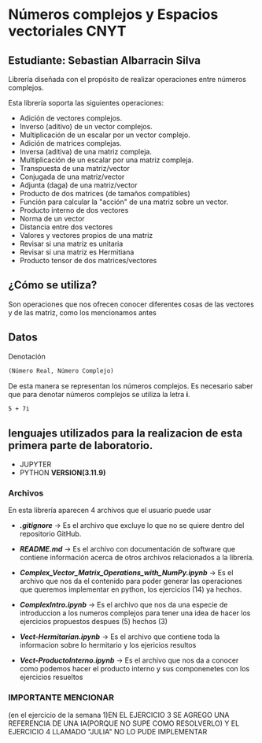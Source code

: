 # Números complejos y Espacios vectoriales CNYT

## **Estudiante:** Sebastian Albarracin Silva

Librería diseñada con el propósito de realizar operaciones entre números complejos.

Esta librería soporta las siguientes operaciones:

- Adición de vectores complejos.
- Inverso (aditivo) de un vector complejos.
- Multiplicación de un escalar por un vector complejo.
- Adición de matrices complejas.
- Inversa (aditiva) de una matriz compleja.
- Multiplicación de un escalar por una matriz compleja.
- Transpuesta de una matriz/vector
- Conjugada de una matriz/vector
- Adjunta (daga) de una matriz/vector
- Producto de dos matrices (de tamaños compatibles)
- Función para calcular la "acción" de una matriz sobre un vector.
- Producto interno de dos vectores
- Norma de un vector
- Distancia entre dos vectores
- Valores  y vectores propios de una matriz
- Revisar si una matriz es unitaria
- Revisar si una matriz es Hermitiana
- Producto tensor de dos matrices/vectores

## ¿Cómo se utiliza?

Son operaciones que nos ofrecen conocer diferentes cosas de las vectores y de las matriz, como los mencionamos antes

## Datos

Denotación

``` txt
(Número Real, Número Complejo)
```

De esta manera se representan los números complejos. Es necesario saber que para denotar números complejos se utiliza la letra **i**.


``` txt
5 + 7i
```

## lenguajes utilizados para la realizacion de esta primera parte de laboratorio.
- JUPYTER
- PYTHON **VERSION(3.11.9)**


### Archivos

En esta librería aparecen 4 archivos que el usuario puede usar

- ***.gitignore*** -> Es el archivo que excluye lo que no se quiere dentro del repositorio GitHub.
- ***README.md*** -> Es el archivo con documentación de software que contiene información acerca de otros archivos relacionados a la librería.
- ***Complex_Vector_Matrix_Operations_with_NumPy.ipynb*** -> Es el archivo que nos da el contenido para poder generar las operaciones que queremos implementar en python, los ejercicios (14) ya hechos.
- ***ComplexIntro.ipynb*** -> Es el archivo que nos da una especie de introduccion a los numeros complejos para tener una idea de hacer los ejercicios propuestos despues (5) hechos (3)

- ***Vect-Hermitarian.ipynb*** -> Es el archivo que contiene toda la informacion sobre lo hermitario y los ejericios resultos

- ***Vect-ProductoInterno.ipynb*** -> Es el archivo que nos da a conocer como podemos hacer el producto interno y sus componenetes con los ejercicios resueltos


### IMPORTANTE MENCIONAR
(en el ejercicio de la semana 1)EN EL EJERCICIO 3 SE AGREGO UNA REFERENCIA DE UNA IA(PORQUE NO SUPE COMO RESOLVERLO) Y EL EJERCICIO 4 LLAMADO "JULIA" NO LO PUDE IMPLEMENTAR
